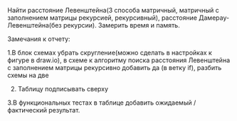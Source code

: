Найти расстояние Левенштейна(3 способа матричный, матричный с заполнением матрицы рекурсией, рекурсивный), расстояние Дамерау-Левенштейна(без рекурсии). Замерить время и память.

Замечания к отчету:

1.В блок схемах убрать скругление(можно сделать в настройках к фигуре в draw.io), в схеме к алгоритму поиска расстояния Левенштейна с заполнением матрицы рекурсивно добавить да (в ветку if),
разбить схемы на две

2. Таблицу подписывать сверху

3.В функциональных тестах в таблице добавить ожидаемый / фактический результат.
